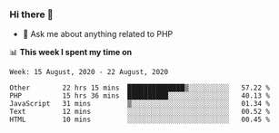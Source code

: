 ### Hi there 👋

<!--
**mustafaculban/mustafaculban** is a ✨ _special_ ✨ repository because its `README.md` (this file) appears on your GitHub profile.

Here are some ideas to get you started:

- 🌱 I’m currently learning ...
- 👯 I’m looking to collaborate on ...
- 🤔 I’m looking for help with ...
- 📫 How to reach me: ...
- 😄 Pronouns: ...
- ⚡ Fun fact: ...

-->
- 💬 Ask me about anything related to PHP


📊 **This week I spent my time on**
<!--START_SECTION:waka-->
```text
Week: 15 August, 2020 - 22 August, 2020

Other        22 hrs 15 mins  ██████████████▒░░░░░░░░░░   57.22 % 
PHP          15 hrs 36 mins  ██████████░░░░░░░░░░░░░░░   40.13 % 
JavaScript   31 mins         ▒░░░░░░░░░░░░░░░░░░░░░░░░   01.34 % 
Text         12 mins         ░░░░░░░░░░░░░░░░░░░░░░░░░   00.52 % 
HTML         10 mins         ░░░░░░░░░░░░░░░░░░░░░░░░░   00.45 % 
```
<!--END_SECTION:waka-->
